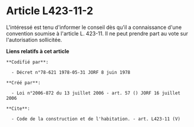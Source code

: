 # Article L423-11-2

L'intéressé est tenu d'informer le conseil dès qu'il a connaissance d'une convention soumise à l'article L. 423-11. Il ne
peut prendre part au vote sur l'autorisation sollicitée.

**Liens relatifs à cet article**

	**Codifié par**:

	  - Décret n°78-621 1978-05-31 JORF 8 juin 1978

	**Créé par**:

	  - Loi n°2006-872 du 13 juillet 2006 - art. 57 () JORF 16 juillet 2006

	**Cite**:

	  - Code de la construction et de l'habitation. - art. L423-11 (V)
